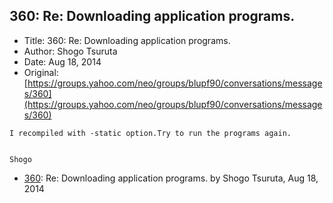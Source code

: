 ## 360: Re: Downloading application programs.

- Title: 360: Re: Downloading application programs.
- Author: Shogo Tsuruta
- Date: Aug 18, 2014
- Original: [https://groups.yahoo.com/neo/groups/blupf90/conversations/messages/360](https://groups.yahoo.com/neo/groups/blupf90/conversations/messages/360)

```
I recompiled with -static option.Try to run the programs again.


Shogo
```

- [360](0360.md): Re: Downloading application programs. by Shogo Tsuruta, Aug 18, 2014
